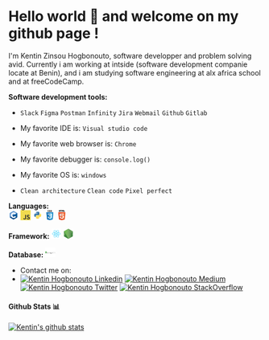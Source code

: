 # Hello world 👋 and welcome on my github page !

I'm Kentin Zinsou Hogbonouto, software developper and problem solving avid. Currently i am working at intside (software development companie locate at Benin), and i am studying software engineering at alx africa school and at freeCodeCamp.

**Software development tools:**
- `Slack` `Figma` `Postman` `Infinity` `Jira` `Webmail` `Github` `Gitlab`

- My favorite IDE is: `Visual studio code`
- My favorite web browser is: `Chrome`
- My favorite debugger is: `console.log()`
- My favorite OS is: `windows`
- `Clean architecture` `Clean code` `Pixel perfect`

**Languages:**  
<code><img height="20" src="https://raw.githubusercontent.com/github/explore/80688e429a7d4ef2fca1e82350fe8e3517d3494d/topics/c/c.png"></code>
<code><img height="20" src="https://raw.githubusercontent.com/github/explore/80688e429a7d4ef2fca1e82350fe8e3517d3494d/topics/javascript/javascript.png"></code>
<code><img height="20" src="https://raw.githubusercontent.com/github/explore/80688e429a7d4ef2fca1e82350fe8e3517d3494d/topics/python/python.png"></code>
<code><img height="20" src="https://raw.githubusercontent.com/github/explore/80688e429a7d4ef2fca1e82350fe8e3517d3494d/topics/css/css.png"></code>
<code><img height="20" src="https://raw.githubusercontent.com/github/explore/80688e429a7d4ef2fca1e82350fe8e3517d3494d/topics/html/html.png"></code>

**Framework:**
<code><img height="20" src="https://raw.githubusercontent.com/github/explore/80688e429a7d4ef2fca1e82350fe8e3517d3494d/topics/react/react.png"></code>
<code><img height="20" src="https://raw.githubusercontent.com/github/explore/80688e429a7d4ef2fca1e82350fe8e3517d3494d/topics/nodejs/nodejs.png"></code>

**Database:**
<code><img height="20" src="https://raw.githubusercontent.com/github/explore/80688e429a7d4ef2fca1e82350fe8e3517d3494d/topics/mongodb/mongodb.png"></code>

- Contact me on:
- [![Kentin Hogbonouto Linkedin](https://img.shields.io/badge/LinkedIn-0077B5?style=for-the-badge&logo=linkedin&logoColor=white)](https://www.linkedin.com/in/zinsou-kentin-hogbonouto-238819198/)
[![Kentin Hogbonouto Medium](https://img.shields.io/badge/Medium-000000?style=for-the-badge&logo=medium&logoColor=white)](https://medium.com/@kentinhogbonouto1)
[![Kentin Hogbonouto Twitter](https://img.shields.io/badge/Twitter-1DA1F2?style=for-the-badge&logo=twitter&logoColor=white)](https://twitter.com/KentinZinsou)
[![Kentin Hogbonouto StackOverflow](https://img.shields.io/badge/StackOverflow-F48024?style=for-the-badge&logo=stackoverflow&logoColor=white)](https://stackoverflow.com/users/15492572/kentinhogbonouto)



#### Github Stats 📊
[![Kentin's github stats](https://github-readme-stats.vercel.app/api?username=kentinHogbonouto)](https://github.com/anuraghazra/github-readme-stats)


